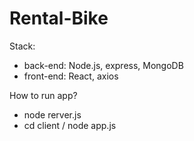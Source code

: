 # Rental-Bike

Stack: 
 - back-end: Node.js, express, MongoDB
 - front-end: React, axios

How to run app? 

- node rerver.js
- cd client / node app.js